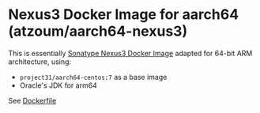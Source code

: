 Nexus3 Docker Image for aarch64 (atzoum/aarch64-nexus3)
=======================================================
This is essentially [Sonatype Nexus3 Docker Image](https://github.com/sonatype/docker-nexus3) adapted for 64-bit ARM architecture, using:

- `project31/aarch64-centos:7` as a base image
- Oracle's JDK for arm64

See [Dockerfile](https://github.com/atzoum/docker-aarch64/blob/master/aarch64-nexus3/Dockerfile)